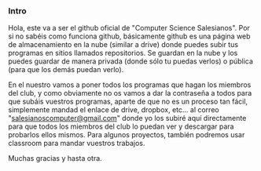 ### Intro 

Hola, este va a ser el github oficial de "Computer Science Salesianos". Por si no sabéis como funciona github, básicamente github es una página web de almacenamiento en la nube (similar a drive) donde puedes subir tus programas en sitios llamados repositorios. Se guardan en la nube y los puedes guardar de manera privada (donde sólo tu puedas verlos) o pública (para que los demás puedan verlo).

En el nuestro vamos a poner todos los programas que hagan los miembros del club, y como obviamente no os vamos a dar la contraseña a todos para que subáis vuestros programas, aparte de que no es un proceso tan fácil, simplemente mandad el enlace de drive, dropbox, etc... al correo "salesianoscomputer@gmail.com" donde yo los subiré aquí directamente para que todos los miembros del club lo puedan ver y descargar para probarlos ellos mismos. Para algunos proyectos, también podremos usar classroom para mandar vuestros trabajos.

Muchas gracias y hasta otra.
